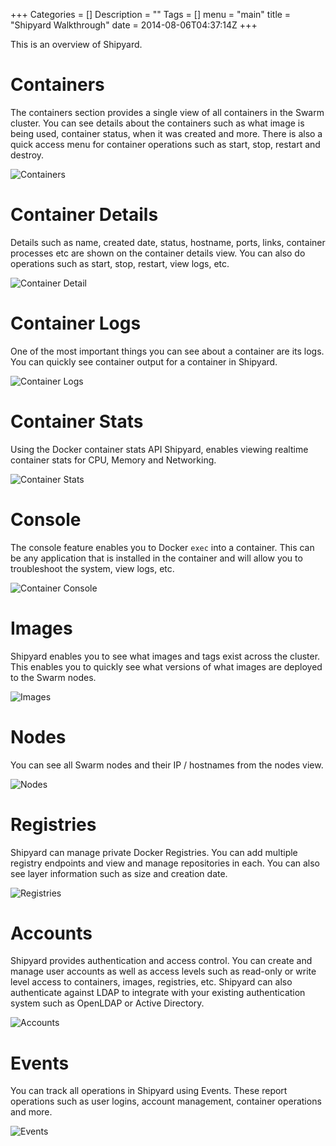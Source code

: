 +++
Categories = []
Description = ""
Tags = []
menu = "main"
title = "Shipyard Walkthrough"
date = 2014-08-06T04:37:14Z
+++

This is an overview of Shipyard.

# Containers
The containers section provides a single view of all containers in the Swarm
cluster.  You can see details about the containers such as what image is being
used, container status, when it was created and more.  There is also a quick
access menu for container operations such as start, stop, restart and destroy.

![Containers](/images/walkthrough_containers.png)

# Container Details
Details such as name, created date, status, hostname, ports, links, 
container processes etc are shown on the container details view.  You can also 
do operations such as start, stop, restart, view logs, etc.

![Container Detail](/images/walkthrough_containers_detail.png)

# Container Logs
One of the most important things you can see about a container are its logs.
You can quickly see container output for a container in Shipyard.

![Container Logs](/images/walkthrough_containers_logs.png)

# Container Stats
Using the Docker container stats API Shipyard, enables viewing realtime
container stats for CPU, Memory and Networking.

![Container Stats](/images/walkthrough_containers_stats.png)

# Console
The console feature enables you to Docker `exec` into a container.  This 
can be any application that is installed in the container and will allow you to
troubleshoot the system, view logs, etc.

![Container Console](/images/walkthrough_containers_console.png)

# Images
Shipyard enables you to see what images and tags exist across the cluster.  
This enables you to quickly see what versions of what images are deployed
to the Swarm nodes.

![Images](/images/walkthrough_images.png)

# Nodes
You can see all Swarm nodes and their IP / hostnames from the nodes view.

![Nodes](/images/walkthrough_nodes.png)

# Registries
Shipyard can manage private Docker Registries.  You can add multiple registry
endpoints and view and manage repositories in each.  You can also see layer
information such as size and creation date.

![Registries](/images/walkthrough_registries.png)

# Accounts
Shipyard provides authentication and access control.  You can create and manage
user accounts as well as access levels such as read-only or write level access
to containers, images, registries, etc.  Shipyard can also authenticate against
LDAP to integrate with your existing authentication system such as OpenLDAP or
Active Directory.

![Accounts](/images/walkthrough_accounts.png)

# Events
You can track all operations in Shipyard using Events.  These report operations
such as user logins, account management, container operations and more.

![Events](/images/walkthrough_events.png)

